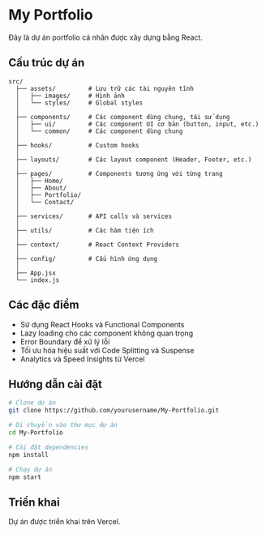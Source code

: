 # My Portfolio

Đây là dự án portfolio cá nhân được xây dựng bằng React.

## Cấu trúc dự án

```
src/
  ├── assets/         # Lưu trữ các tài nguyên tĩnh
  │   ├── images/     # Hình ảnh 
  │   └── styles/     # Global styles
  │
  ├── components/     # Các component dùng chung, tái sử dụng
  │   ├── ui/         # Các component UI cơ bản (button, input, etc.)
  │   └── common/     # Các component dùng chung
  │
  ├── hooks/          # Custom hooks
  │
  ├── layouts/        # Các layout component (Header, Footer, etc.)
  │
  ├── pages/          # Components tương ứng với từng trang
  │   ├── Home/
  │   ├── About/
  │   ├── Portfolio/
  │   └── Contact/
  │
  ├── services/       # API calls và services
  │
  ├── utils/          # Các hàm tiện ích
  │
  ├── context/        # React Context Providers
  │
  ├── config/         # Cấu hình ứng dụng
  │
  ├── App.jsx
  └── index.js
```

## Các đặc điểm

- Sử dụng React Hooks và Functional Components
- Lazy loading cho các component không quan trọng
- Error Boundary để xử lý lỗi
- Tối ưu hóa hiệu suất với Code Splitting và Suspense
- Analytics và Speed Insights từ Vercel

## Hướng dẫn cài đặt

```bash
# Clone dự án
git clone https://github.com/yourusername/My-Portfolio.git

# Di chuyển vào thư mục dự án
cd My-Portfolio

# Cài đặt dependencies
npm install

# Chạy dự án
npm start
```

## Triển khai

Dự án được triển khai trên Vercel.
